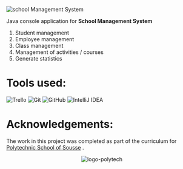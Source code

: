 ![school Management System](https://user-images.githubusercontent.com/61565955/133947449-ba0b8ed5-3a8e-4972-a54e-bc7f42df50e2.png)

Java console application for **School Management System**

1) Student management
2) Employee management
3) Class management
4) Management of activities / courses
5) Generate statistics

# Tools used:
![Trello](https://img.shields.io/badge/Trello-%23026AA7.svg?style=for-the-badge&logo=Trello&logoColor=white)
![Git](https://img.shields.io/badge/git-%23F05033.svg?style=for-the-badge&logo=git&logoColor=white)
![GitHub](https://img.shields.io/badge/github-%23121011.svg?style=for-the-badge&logo=github&logoColor=white)
![IntelliJ IDEA](https://img.shields.io/badge/IntelliJIDEA-000000.svg?style=for-the-badge&logo=intellij-idea&logoColor=white)

# Acknowledgements:

The work in this project was completed as part of the curriculum for [Polytechnic School of Sousse](https://www.polytecsousse.tn/) .

<p align="center">
  <img src="https://user-images.githubusercontent.com/61565955/133947540-cf5ff61b-8935-413b-b7ea-25289efe958e.png" alt="logo-polytech" style="max-width: 100%;">
</p>
